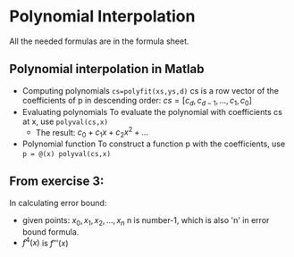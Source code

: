 # Polynomial Interpolation

All the needed formulas are in the formula sheet.

## Polynomial interpolation in Matlab
+ Computing polynomials
    `cs=polyfit(xs,ys,d)`
    cs is a row vector of the coefficients of p in descending order: $cs = [c_d,c_{d-1},...,c_1,c_0]$
+ Evaluating polynomials To evaluate the polynomial with coefficients cs at x, use
  `polyval(cs,x)`
  + The result: $c_0 + c_1x+c_2x^2+...$
+ Polynomial function To construct a function p with the coefficients, use
  `p = @(x) polyval(cs,x)`

## From exercise 3:
In calculating error bound: 
+ given points: $x_0,x_1,x_2,...,x_n$ n is number-1, which is also 'n' in error bound formula.
+ $f^4(x)$ is $f'''(x)$


